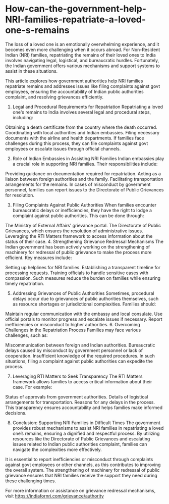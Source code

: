 # How-can-the-government-help-NRI-families-repatriate-a-loved-one-s-remains
The loss of a loved one is an emotionally overwhelming experience, and it becomes even more challenging when it occurs abroad. For Non-Resident Indian (NRI) families, repatriating the remains of their loved ones to India involves navigating legal, logistical, and bureaucratic hurdles. Fortunately, the Indian government offers various mechanisms and support systems to assist in these situations.

This article explores how government authorities help NRI families repatriate remains and addresses issues like filing complaints against govt employees, ensuring the accountability of Indian public authorities complaint, and resolving grievances efficiently.

1. Legal and Procedural Requirements for Repatriation
Repatriating a loved one's remains to India involves several legal and procedural steps, including:

Obtaining a death certificate from the country where the death occurred.
Coordinating with local authorities and Indian embassies.
Filing necessary documents with the airline and health departments.
If families face challenges during this process, they can file complaints against govt employees or escalate issues through official channels.

2. Role of Indian Embassies in Assisting NRI Families
Indian embassies play a crucial role in supporting NRI families. Their responsibilities include:

Providing guidance on documentation required for repatriation.
Acting as a liaison between foreign authorities and the family.
Facilitating transportation arrangements for the remains.
In cases of misconduct by government personnel, families can report issues to the Directorate of Public Grievances for resolution.

3. Filing Complaints Against Public Authorities
When families encounter bureaucratic delays or inefficiencies, they have the right to lodge a complaint against public authorities. This can be done through:

The Ministry of External Affairs' grievance portal.
The Directorate of Public Grievances, which ensures the resolution of administrative issues.
Leveraging the RTI Matters framework to access information about the status of their case.
4. Strengthening Grievance Redressal Mechanisms
The Indian government has been actively working on the strengthening of machinery for redressal of public grievance to make the process more efficient. Key measures include:

Setting up helplines for NRI families.
Establishing a transparent timeline for processing requests.
Training officials to handle sensitive cases with compassion.
Such measures reduce the burden on families while ensuring timely repatriation.

5. Addressing Grievances of Public Authorities
Sometimes, procedural delays occur due to grievances of public authorities themselves, such as resource shortages or jurisdictional complexities. Families should:

Maintain regular communication with the embassy and local consulate.
Use official portals to monitor progress and escalate issues if necessary.
Report inefficiencies or misconduct to higher authorities.
6. Overcoming Challenges in the Repatriation Process
Families may face various challenges, such as:

Miscommunication between foreign and Indian authorities.
Bureaucratic delays caused by misconduct by government personnel or lack of cooperation.
Insufficient knowledge of the required procedures.
In such situations, filing a complaint against public authorities can expedite the process.

7. Leveraging RTI Matters to Seek Transparency
The RTI Matters framework allows families to access critical information about their case. For example:

Status of approvals from government authorities.
Details of logistical arrangements for transportation.
Reasons for any delays in the process.
This transparency ensures accountability and helps families make informed decisions.

8. Conclusion: Supporting NRI Families in Difficult Times
The government provides robust mechanisms to assist NRI families in repatriating a loved one’s remains, ensuring a dignified and respectful process. By utilizing resources like the Directorate of Public Grievances and escalating issues related to Indian public authorities complaint, families can navigate the complexities more effectively.

It is essential to report inefficiencies or misconduct through complaints against govt employees or other channels, as this contributes to improving the overall system. The strengthening of machinery for redressal of public grievance ensures that NRI families receive the support they need during these challenging times.

For more information or assistance on grievance redressal mechanisms, visit https://indiafornri.com/grievance/authority
